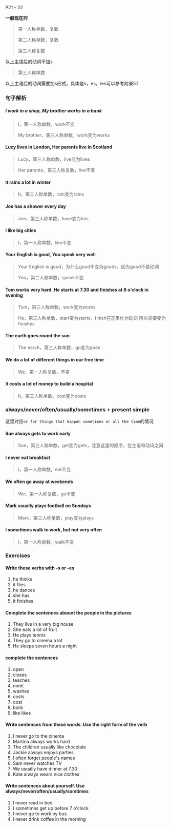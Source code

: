 P21 - 22

**一般现在时**

> 第一人称单数，复数
>
> 第二人称单数，复数
>
> 第三人称复数

以上主语后的动词不加s

> 第三人称单数

以上主语后的动词需要加s形式，具体是s，es，ies可以参考附录5.1

### 句子解析

##### I work in a shop, My brother works in a bank

> I，第一人称单数，work不变
>
> My brother，第三人称单数，work变为works

#### Lucy lives in London, Her parents live in Scotland

> Lucy，第三人称单数，live变为lives
>
> Her parents，第三人称复数，live不变

#### It rains a lot in winter

> It，第三人称单数，rain变为rains

#### Joe has a shower every day

> Joe，第三人称单数，have变为has

#### I like big cities

> I，第一人称单数，like不变

#### Your English is good, You speak very well

> Your English is good，为什么good不变为goods，因为good不是动词
>
> You，第二人称单数，speak不变

#### Tom works very hard. He starts at 7.30 and finishes at 8 o'clock in evening

> Tom，第三人称单数，work变为works
>
> He，第三人称单数，start变为starts，finish在这里作为动词 所以需要变为finishes

#### The earth goes round the sun

> The earch，第三人称单数，go变为goes

#### We do a lot of different things in our free time

> We，第一人称复数，不变

#### It costs a lot of money to build a hospital

> It，第三人称单数，cost变为costs

### always/never/often/usually/sometimes + present simple

这里对应`or for things that happen sometimes or all the time`的情况

#### Sue always gets to work early

> Sue，第三人称单数，get变为gets，注意这里的顺序，在主语和动词之间

#### I never eat breakfast

> I，第一人称单数，eat不变

#### We often go away at weekends

> We，第一人称复数，go不变

#### Mark usually plays football on Sundays

> Mark，第三人称单数，play变为plays

#### I sometimes walk to work, but not very often

> I，第一人称单数，walk不变

### Exercises

#### Write these verbs with -s or -es

1. he thinks
2. it flies
3. he dances
4. she has
5. it finishes

#### Complete the sentences abount the people in the pictures

1. They live in a very big house
2. She eats a lot of fruit
3. He plays tennis
4. They go to cinema a lot
5. He sleeps seven hours a night

#### complete the sentences

1. open
2. closes
3. teaches
4. meet
5. washes
6. costs
7. cost
8. boils
9. like likes

#### Write sentences from these words. Use the right form of the verb

1. I never go to the cinema
2. Martina always works hard
3. The children usually like chocolate
4. Jackie always enjoys parties
5. I often forget people's names
6. Sam never watches TV
7. We usually have dinner at 7.30
8. Kate always wears nice clothes

#### Write sentences about yourself. Use always/never/often/usually/somtimes

1. I never read in bed
2. I sometimes get up before 7 o'clock
3. I never go to work by bus
4. I never drink coffee in the morning


